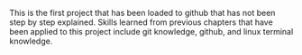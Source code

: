 This is the first project that has been loaded to github that has not been step by step explained. Skills learned from previous chapters that have been applied to this project include git knowledge, github, and linux terminal knowledge.